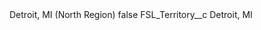 <?xml version="1.0" encoding="UTF-8"?>
<CustomMetadata xmlns="http://soap.sforce.com/2006/04/metadata" xmlns:xsi="http://www.w3.org/2001/XMLSchema-instance" xmlns:xsd="http://www.w3.org/2001/XMLSchema">
    <label>Detroit, MI (North Region)</label>
    <protected>false</protected>
    <values>
        <field>FSL_Territory__c</field>
        <value xsi:type="xsd:string">Detroit, MI</value>
    </values>
</CustomMetadata>
